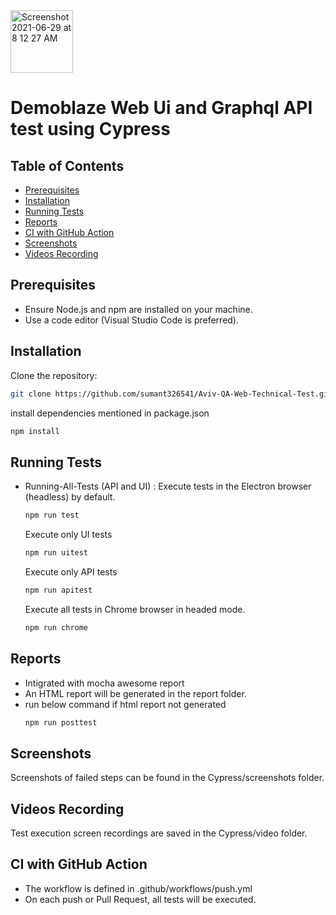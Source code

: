 <img width="100" alt="Screenshot 2021-06-29 at 8 12 27 AM" src="https://user-images.githubusercontent.com/39675511/123728969-d2a87b00-d8b1-11eb-9ece-558d4021f816.png">

# Demoblaze Web Ui and Graphql API test using Cypress

## Table of Contents

- [Prerequisites](#prerequisites)
- [Installation](#installation)
- [Running Tests](#running-tests)
- [Reports](#reports)
- [CI with GitHub Action](#ci-with-github-action)
- [Screenshots](#screenshots)
- [Videos Recording](#videos-recording)


## Prerequisites

- Ensure Node.js and npm are installed on your machine.
- Use a code editor (Visual Studio Code is preferred).

## Installation

Clone the repository:

```sh
git clone https://github.com/sumant326541/Aviv-QA-Web-Technical-Test.git
```
install dependencies mentioned in package.json

```sh
npm install
```

## Running Tests
- Running-All-Tests (API and UI)
 : Execute tests in the Electron browser (headless) by default.

    ```js
    npm run test
    ```

    Execute only UI tests
    ```js
    npm run uitest
    ```

     Execute only API tests

    ```js
    npm run apitest
    ```
    Execute all tests in Chrome browser in headed mode.

    ```js
    npm run chrome
    ```

## Reports
- Intigrated with mocha awesome report
- An HTML report will be generated in the report folder. 
- run below command if html report not generated 
    ```js
    npm run posttest
    ```


## Screenshots

Screenshots of failed steps can be found in the Cypress/screenshots folder.

## Videos Recording

Test execution screen recordings are saved in the Cypress/video folder.

## CI with GitHub Action
- The workflow is defined in .github/workflows/push.yml 
- On each push or Pull Request, all tests will be executed.

